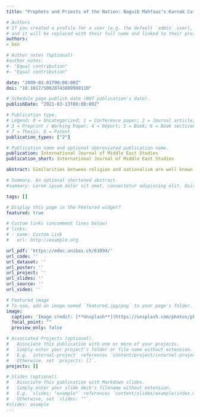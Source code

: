 ```yaml
---
title: "Prophets and Priests of the Nation: Naguib Mahfouz’s Karnak Café and the 1967 Crisis in Egypt"

# Authors
# If you created a profile for a user (e.g. the default `admin` user), write the username (folder name) here 
# and it will be replaced with their full name and linked to their profile.
authors:
- ben

# Author notes (optional)
#author_notes:
#- "Equal contribution"
#- "Equal contribution"

date: "2009-01-01T00:00:00Z"
doi: "10.1017/S0020743809990110"

# Schedule page publish date (NOT publication's date).
publishDate: "2021-03-13T00:00:00Z"

# Publication type.
# Legend: 0 = Uncategorized; 1 = Conference paper; 2 = Journal article;
# 3 = Preprint / Working Paper; 4 = Report; 5 = Book; 6 = Book sectison;
# 7 = Thesis; 8 = Patent
publication_types: ["2"]

# Publication name and optional abbreviated publication name.
publication: International Journal of Middle East Studies
publication_short: International Journal of Middle East Studies

abstract: Similarities between religion and nationalism are well known but not well understood. They canbe explained by drawing on Pierre Bourdieu’s sociological theory in order to consider symbolic interests and the strategies employed to advance them. In both religion and nationalism, the “strategy of the prophets” relies on charisma while the “strategy of the priests” relies on cultural capital. In 20th-century Egypt, nationalism permitted intellectuals whose cultural capital was mainly secular, such as Naguib Mahfouz, to become “priests of the nation” in order to compete with the ʿulamaʾ for prestige and influence. However, it severely limited their autonomy, particularly after Nasser took power and became a successful nationalist prophet. Mahfouz’s novel *Al-Karnak*, which explores the fate of the Nasser regime’s political prisoners and the effects of Egypt’s 1967 military defeat, reflects this limitation. Under a nationalist regime, the film adaptation of the novel contributed to Mahfouz’s heteronomy.

# Summary. An optional shortened abstract.
#summary: Lorem ipsum dolor sit amet, consectetur adipiscing elit. Duis posuere tellus ac convallis placerat. Proin tincidunt magna sed ex sollicitudin condimentum.

tags: []

# Display this page in the Featured widget?
featured: true

# Custom links (uncomment lines below)
# links:
# - name: Custom Link
#   url: http://example.org

url_pdf: 'https://edoc.unibas.ch/61094/'
url_code: ''
url_dataset: ''
url_poster: ''
url_project: ''
url_slides: ''
url_source: ''
url_video: ''

# Featured image
# To use, add an image named `featured.jpg/png` to your page's folder. 
image:
  caption: 'Image credit: [**Unsplash**](https://unsplash.com/photos/pLCdAaMFLTE)'
  focal_point: ""
  preview_only: false

# Associated Projects (optional).
#   Associate this publication with one or more of your projects.
#   Simply enter your project's folder or file name without extension.
#   E.g. `internal-project` references `content/project/internal-project/index.md`.
#   Otherwise, set `projects: []`.
projects: []

# Slides (optional).
#   Associate this publication with Markdown slides.
#   Simply enter your slide deck's filename without extension.
#   E.g. `slides: "example"` references `content/slides/example/index.md`.
#   Otherwise, set `slides: ""`.
#slides: example
---
```

